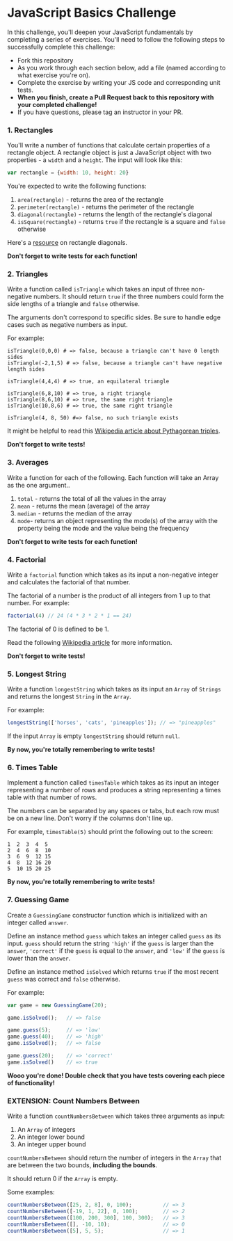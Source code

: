 # JavaScript Basics Challenge

In this challenge, you'll deepen your JavaScript fundamentals by completing a series of exercises. You'll need to follow the following steps to successfully complete this challenge:

* Fork this repository
* As you work through each section below, add a file (named according to what exercise you're on).
* Complete the exercise by writing your JS code and corresponding unit tests.
* **When you finish, create a Pull Request back to this repository with your completed challenge!**
* If you have questions, please tag an instructor in your PR.

### 1. Rectangles

You'll write a number of functions that calculate certain properties of a rectangle object. A rectangle object is just a JavaScript object with two properties - a `width` and a `height`. The input will look like this:

```javascript
var rectangle = {width: 10, height: 20}
```

You're expected to write the following functions:

1. `area(rectangle)` - returns the area of the rectangle
2. `perimeter(rectangle)` - returns the perimeter of the rectangle
3. `diagonal(rectangle)` - returns the length of the rectangle's diagonal
4. `isSquare(rectangle)` - returns `true` if the rectangle is a square and `false` otherwise

Here's a [resource](http://www.mathopenref.com/rectanglediagonals.html) on rectangle diagonals.

**Don't forget to write tests for each function!**

### 2. Triangles

Write a function called `isTriangle` which takes an input of three non-negative numbers.  It should return `true` if the three numbers could form the side lengths of a triangle and `false` otherwise.

The arguments don't correspond to specific sides. Be sure to handle edge cases such as negative numbers as input.

For example:

```
isTriangle(0,0,0) # => false, because a triangle can't have 0 length sides
isTriangle(-2,1,5) # => false, because a triangle can't have negative length sides

isTriangle(4,4,4) # => true, an equilateral triangle

isTriangle(6,8,10) # => true, a right triangle
isTriangle(8,6,10) # => true, the same right triangle
isTriangle(10,8,6) # => true, the same right triangle

isTriangle(4, 8, 50) #=> false, no such triangle exists
```

It might be helpful to read this [Wikipedia article about Pythagorean triples](http://en.wikipedia.org/wiki/Pythagorean_triple).

**Don't forget to write tests!**

### 3. Averages

Write a function for each of the following. Each function will take an Array as the one argument..

1. `total` - returns the total of all the values in the array
2. `mean` - returns the mean (average) of the array
3. `median` - returns the median of the array
4. `mode`- returns an object representing the mode(s) of the array with the property being the mode and the value being the frequency

**Don't forget to write tests for each function!**

### 4. Factorial

Write a `factorial` function which takes as its input a non-negative integer and calculates the factorial of that number.

The factorial of a number is the product of all integers from 1 up to that number.  For example:

```javascript
factorial(4) // 24 (4 * 3 * 2 * 1 == 24)
```

The factorial of 0 is defined to be 1.

Read the following [Wikipedia article](http://en.wikipedia.org/wiki/Factorial) for more information.

**Don't forget to write tests!**

### 5. Longest String

Write a function `longestString` which takes as its input an `Array` of `Strings` and returns the longest `String` in the `Array`.

For example:

```javascript
longestString(['horses', 'cats', 'pineapples']); // => "pineapples"
```

If the input `Array` is empty `longestString` should return `null`.

**By now, you're totally remembering to write tests!**

### 6. Times Table

Implement a function called `timesTable` which takes as its input an integer representing a number of rows and produces a string representing a times table with that number of rows.

The numbers can be separated by any spaces or tabs, but each row must be on a new line.  Don't worry if the columns don't line up.

For example, `timesTable(5)` should print the following out to the screen:

```
1  2  3  4  5
2  4  6  8  10
3  6  9  12 15
4  8  12 16 20
5  10 15 20 25
```

**By now, you're totally remembering to write tests!**

### 7. Guessing Game

Create a `GuessingGame` constructor function which is initialized with an integer called `answer`.

Define an instance method `guess` which takes an integer called `guess` as its input. `guess` should return the string `'high'` if the `guess` is larger than the `answer`, `'correct'` if the `guess` is equal to the `answer`, and `'low'` if the `guess` is lower than the `answer`.

Define an instance method `isSolved` which returns `true` if the most recent `guess` was correct and `false` otherwise.

For example:

```javascript
var game = new GuessingGame(20);

game.isSolved();   // => false

game.guess(5);     // => 'low'
game.guess(40);    // => 'high'
game.isSolved();   // => false

game.guess(20);    // => 'correct'
game.isSolved()    // => true
```

**Wooo you're done! Double check that you have tests covering each piece of functionality!**

### EXTENSION: Count Numbers Between

Write a function `countNumbersBetween` which takes three arguments as input:

1. An `Array` of integers
2. An integer lower bound
3. An integer upper bound

`countNumbersBetween` should return the number of integers in the `Array` that are between the two bounds, **including the bounds**.

It should return 0 if the `Array` is empty.

Some examples:

```javascript
countNumbersBetween([25, 2, 8], 0, 100);          // => 3
countNumbersBetween([-19, 1, 22], 0, 100);        // => 2
countNumbersBetween([100, 200, 300], 100, 300);   // => 3
countNumbersBetween([], -10, 10);                 // => 0
countNumbersBetween([5], 5, 5);                   // => 1
```
